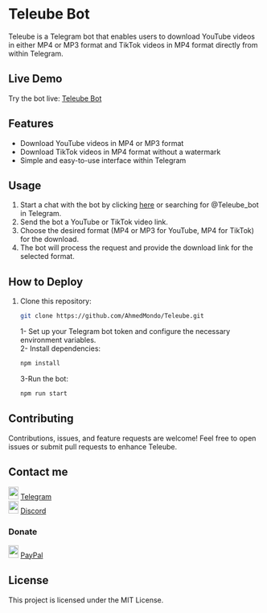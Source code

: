 # Teleube Bot
Teleube is a Telegram bot that enables users to download YouTube videos in either MP4 or MP3 format and TikTok videos in MP4 format directly from within Telegram.

## Live Demo

Try the bot live: [Teleube Bot](https://t.me/Teleube_bot)

## Features

- Download YouTube videos in MP4 or MP3 format
- Download TikTok videos in MP4 format without a watermark
- Simple and easy-to-use interface within Telegram

## Usage

1. Start a chat with the bot by clicking [here](https://t.me/Teleube_bot) or searching for @Teleube_bot in Telegram.
2. Send the bot a YouTube or TikTok video link.
3. Choose the desired format (MP4 or MP3 for YouTube, MP4 for TikTok) for the download.
4. The bot will process the request and provide the download link for the selected format.

## How to Deploy

1. Clone this repository:

   ```bash
   git clone https://github.com/AhmedMondo/Teleube.git
   ```

   1- Set up your Telegram bot token and configure the necessary environment variables.\
   2- Install dependencies:


   ```js
   npm install
   ```
   3-Run the bot:
   ```js
   npm run start
   ```

## Contributing
Contributions, issues, and feature requests are welcome! Feel free to open issues or submit pull requests to enhance Teleube.

## Contact me
<img src="https://w7.pngwing.com/pngs/419/837/png-transparent-telegram-icon-telegram-logo-computer-icons-telegram-blue-angle-triangle-thumbnail.png" width="20" height="25"> [Telegram](https://t.me/Ahmed_Mondo)\
<img src="https://w7.pngwing.com/pngs/842/992/png-transparent-discord-computer-servers-teamspeak-discord-icon-video-game-smiley-online-chat-thumbnail.png" width="20" height="25"> [Discord](https://discord.com/users/583428943378513940)

### Donate
<img src="https://w7.pngwing.com/pngs/803/833/png-transparent-logo-paypal-computer-icons-paypal-blue-angle-logo-thumbnail.png" width="20" height="25"> [PayPal](https://paypal.me/mondo288)
## License

This project is licensed under the MIT License.
